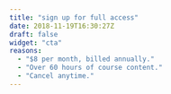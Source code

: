 ```yaml
---
title: "sign up for full access"
date: 2018-11-19T16:30:27Z
draft: false
widget: "cta"
reasons:
  - "$8 per month, billed annually."
  - "Over 60 hours of course content."
  - "Cancel anytime."
---
```

